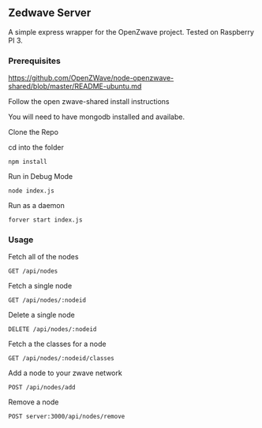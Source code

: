 ## Zedwave Server

A simple express wrapper for the OpenZwave project. Tested on Raspberry PI 3.

### Prerequisites

https://github.com/OpenZWave/node-openzwave-shared/blob/master/README-ubuntu.md

Follow the open zwave-shared install instructions


You will need to have mongodb installed and availabe.

Clone the Repo

cd into the folder

```
npm install
```
Run in Debug Mode

```
node index.js
```

Run as a daemon

```
forver start index.js
```

### Usage

Fetch all of the nodes

```
GET /api/nodes
```

Fetch a single node
```
GET /api/nodes/:nodeid
```

Delete a single node
```
DELETE /api/nodes/:nodeid
```
Fetch a the classes for a node

```
GET /api/nodes/:nodeid/classes
```

Add a node to your zwave network

```
POST /api/nodes/add
```

Remove a node

```
POST server:3000/api/nodes/remove
```

